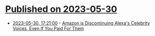# [Published on 2023-05-30](index.md)

* [2023-05-30, 17:21:00](https://slashdot.org/story/23/05/30/1640228/amazon-is-discontinuing-alexas-celebrity-voices-even-if-you-paid-for-them?utm_source=rss1.0mainlinkanon&utm_medium=feed) - [Amazon is Discontinuing Alexa's Celebrity Voices, Even If You Paid For Them](https://slashdot.org/story/23/05/30/1640228/amazon-is-discontinuing-alexas-celebrity-voices-even-if-you-paid-for-them?utm_source=rss1.0mainlinkanon&utm_medium=feed)
